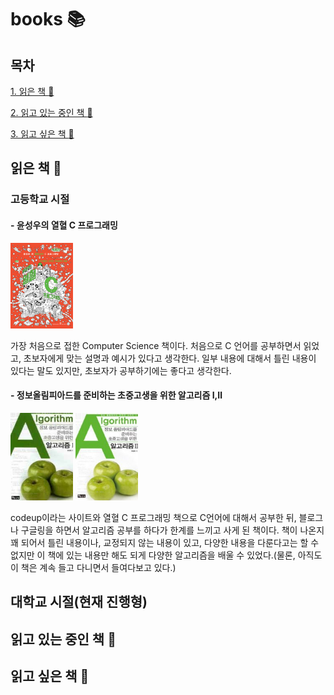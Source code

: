 # books :books:

## 목차 
[1. 읽은 책 :closed_book:](##읽은-책-📕)

[2. 읽고 있는 중인 책 :open_book:](##읽고-있는-중인-책-📖)

[3. 읽고 싶은 책 :green_book:](##읽고-싶은-책-📗)

## 읽은 책 :closed_book:

### 고등학교 시절

#### - 윤성우의 열혈 C 프로그래밍

<img src = "./img/열혈C프로그래밍.jpg" width = "100">

가장 처음으로 접한 Computer Science 책이다.
처음으로 C 언어를 공부하면서 읽었고, 초보자에게 맞는 설명과 예시가 있다고 생각한다. 일부 내용에 대해서 틀린 내용이 있다는 말도 있지만, 초보자가 공부하기에는 좋다고 생각한다.

#### - 정보올림피아드를 준비하는 초중고생을 위한 알고리즘 Ⅰ,Ⅱ

<img src = "./img/알고리즘1.jpg" width = "100">
<img src = "./img/알고리즘2.jpg" width = "100">

codeup이라는 사이트와 열혈 C 프로그래밍 책으로 C언어에 대해서 공부한 뒤, 블로그나 구글링을 하면서 알고리즘 공부를 하다가 한계를 느끼고 사게 된 책이다. 책이 나온지 꽤 되어서 틀린 내용이나, 교정되지 않는 내용이 있고, 다양한 내용을 다룬다고는 할 수 없지만 이 책에 있는 내용만 해도 되게 다양한 알고리즘을 배울 수 있었다.(물론, 아직도 이 책은 계속 들고 다니면서 들여다보고 있다.)


## 대학교 시절(현재 진행형)

## 읽고 있는 중인 책 :open_book:


## 읽고 싶은 책 :green_book:
